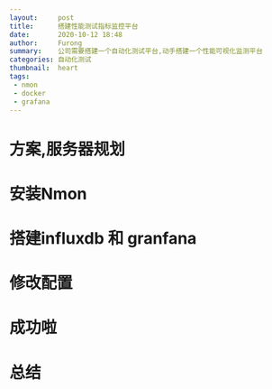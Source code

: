 ```yaml
---
layout:     post
title:      搭建性能测试指标监控平台
date:       2020-10-12 18:48
author:     Furong
summary:    公司需要搭建一个自动化测试平台,动手搭建一个性能可视化监测平台
categories: 自动化测试
thumbnail:  heart
tags:
 - nmon
 - docker
 - grafana
---
```


# 方案,服务器规划


# 安装Nmon


# 搭建influxdb 和 granfana


# 修改配置


# 成功啦 


# 总结 

